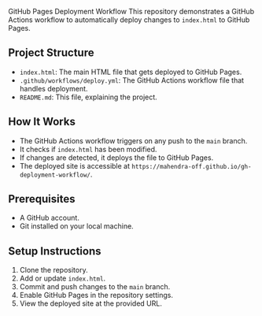 GitHub Pages Deployment Workflow
 This repository demonstrates a GitHub Actions workflow to automatically deploy changes to `index.html` to GitHub Pages.

 ## Project Structure

 - `index.html`: The main HTML file that gets deployed to GitHub Pages.
 - `.github/workflows/deploy.yml`: The GitHub Actions workflow file that handles deployment.
 - `README.md`: This file, explaining the project.

 ## How It Works

 - The GitHub Actions workflow triggers on any push to the `main` branch.
 - It checks if `index.html` has been modified.
 - If changes are detected, it deploys the file to GitHub Pages.
 - The deployed site is accessible at `https://mahendra-off.github.io/gh-deployment-workflow/`.

 ## Prerequisites

 - A GitHub account.
 - Git installed on your local machine.

 ## Setup Instructions

 1. Clone the repository.
 2. Add or update `index.html`.
 3. Commit and push changes to the `main` branch.
 4. Enable GitHub Pages in the repository settings.
 5. View the deployed site at the provided URL.

